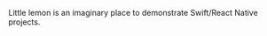 Little lemon is an imaginary place to demonstrate Swift/React Native projects.
<!---
Rodion-SV/Rodion-SV is a ✨ special ✨ repository because its `README.md` (this file) appears on your GitHub profile.
You can click the Preview link to take a look at your changes.
--->
